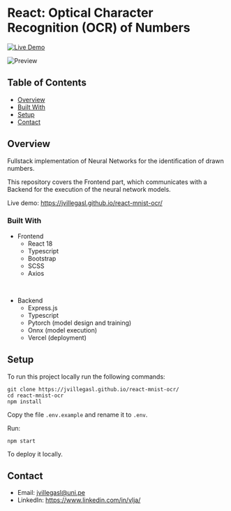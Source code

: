 # React: Optical Character Recognition (OCR) of Numbers

[![Live Demo](https://img.shields.io/badge/demo-online-green.svg)](https://jvillegasl.github.io/react-mnist-ocr/)

![Preview](https://jvillegasl.github.io/react-mnist-ocr/preview.png)

## Table of Contents

-   [Overview](#overview)
-   [Built With](#built-with)
-   [Setup](#setup)
-   [Contact](#contact)

## Overview

Fullstack implementation of Neural Networks for the identification of drawn numbers.

This repository covers the Frontend part, which communicates with a Backend for the execution of the neural network models.

Live demo: https://jvillegasl.github.io/react-mnist-ocr/

### Built With

-   Frontend
    -   React 18
    -   Typescript
    -   Bootstrap
    -   SCSS
    -   Axios

<br>

-   Backend
    -   Express.js
    -   Typescript
    -   Pytorch (model design and training)
    -   Onnx (model execution)
    -   Vercel (deployment)

## Setup

To run this project locally run the following commands:

```
git clone https://jvillegasl.github.io/react-mnist-ocr/
cd react-mnist-ocr
npm install
```

Copy the file `.env.example` and rename it to `.env`.

Run:
```
npm start
```
To deploy it locally.

## Contact

-   Email: jvillegasl@uni.pe
-   LinkedIn: https://www.linkedin.com/in/vlja/

